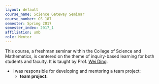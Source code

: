 ```yaml
---
layout: default
course_name: Science Gateway Seminar
course_number: CS 187
semester: Spring 2017
semester_index: 2017_1
affiliation: umb 
role: Mentor
---
```

This course, a freshman seminar within the College of Science and Mathematics, is centered on the theme of inquiry-based learning for both students and faculty. It is taught by Prof. [Wei Ding](https://www.cs.umb.edu/~ding). 
- I was responsible for developing and mentoring a team project:
    - **team project:** <a href="{{ 'teaching/2017-spring-cs187/Crime_for_AI_class.pdf' | prepend: '/assets/pdf/' | relative_url }}" class="z-depth-0" role="button" target="_blank"><i class="fas fa-file-pdf"></i></a> 